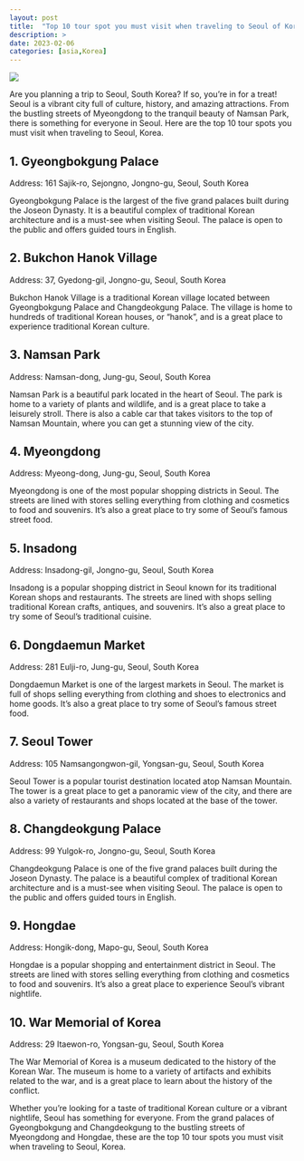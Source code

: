 ```yaml
---
layout: post
title:  "Top 10 tour spot you must visit when traveling to Seoul of Korea"
description: >
date: 2023-02-06
categories: [asia,Korea]
---
```

<img src="https://source.unsplash.com/1600x900/?seoul,south-korea,travel">

Are you planning a trip to Seoul, South Korea? If so, you’re in for a treat! Seoul is a vibrant city full of culture, history, and amazing attractions. From the bustling streets of Myeongdong to the tranquil beauty of Namsan Park, there is something for everyone in Seoul. Here are the top 10 tour spots you must visit when traveling to Seoul, Korea. 

## 1. Gyeongbokgung Palace 
Address: 161 Sajik-ro, Sejongno, Jongno-gu, Seoul, South Korea 

Gyeongbokgung Palace is the largest of the five grand palaces built during the Joseon Dynasty. It is a beautiful complex of traditional Korean architecture and is a must-see when visiting Seoul. The palace is open to the public and offers guided tours in English. 

## 2. Bukchon Hanok Village 
Address: 37, Gyedong-gil, Jongno-gu, Seoul, South Korea 

Bukchon Hanok Village is a traditional Korean village located between Gyeongbokgung Palace and Changdeokgung Palace. The village is home to hundreds of traditional Korean houses, or “hanok”, and is a great place to experience traditional Korean culture. 

## 3. Namsan Park 
Address: Namsan-dong, Jung-gu, Seoul, South Korea 

Namsan Park is a beautiful park located in the heart of Seoul. The park is home to a variety of plants and wildlife, and is a great place to take a leisurely stroll. There is also a cable car that takes visitors to the top of Namsan Mountain, where you can get a stunning view of the city. 

## 4. Myeongdong 
Address: Myeong-dong, Jung-gu, Seoul, South Korea 

Myeongdong is one of the most popular shopping districts in Seoul. The streets are lined with stores selling everything from clothing and cosmetics to food and souvenirs. It’s also a great place to try some of Seoul’s famous street food. 

## 5. Insadong 
Address: Insadong-gil, Jongno-gu, Seoul, South Korea 

Insadong is a popular shopping district in Seoul known for its traditional Korean shops and restaurants. The streets are lined with shops selling traditional Korean crafts, antiques, and souvenirs. It’s also a great place to try some of Seoul’s traditional cuisine. 

## 6. Dongdaemun Market 
Address: 281 Eulji-ro, Jung-gu, Seoul, South Korea 

Dongdaemun Market is one of the largest markets in Seoul. The market is full of shops selling everything from clothing and shoes to electronics and home goods. It’s also a great place to try some of Seoul’s famous street food. 

## 7. Seoul Tower 
Address: 105 Namsangongwon-gil, Yongsan-gu, Seoul, South Korea 

Seoul Tower is a popular tourist destination located atop Namsan Mountain. The tower is a great place to get a panoramic view of the city, and there are also a variety of restaurants and shops located at the base of the tower. 

## 8. Changdeokgung Palace 
Address: 99 Yulgok-ro, Jongno-gu, Seoul, South Korea 

Changdeokgung Palace is one of the five grand palaces built during the Joseon Dynasty. The palace is a beautiful complex of traditional Korean architecture and is a must-see when visiting Seoul. The palace is open to the public and offers guided tours in English. 

## 9. Hongdae 
Address: Hongik-dong, Mapo-gu, Seoul, South Korea 

Hongdae is a popular shopping and entertainment district in Seoul. The streets are lined with stores selling everything from clothing and cosmetics to food and souvenirs. It’s also a great place to experience Seoul’s vibrant nightlife. 

## 10. War Memorial of Korea 
Address: 29 Itaewon-ro, Yongsan-gu, Seoul, South Korea 

The War Memorial of Korea is a museum dedicated to the history of the Korean War. The museum is home to a variety of artifacts and exhibits related to the war, and is a great place to learn about the history of the conflict. 

Whether you’re looking for a taste of traditional Korean culture or a vibrant nightlife, Seoul has something for everyone. From the grand palaces of Gyeongbokgung and Changdeokgung to the bustling streets of Myeongdong and Hongdae, these are the top 10 tour spots you must visit when traveling to Seoul, Korea.